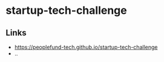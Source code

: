 # startup-tech-challenge

## Links

* https://peoplefund-tech.github.io/startup-tech-challenge
* ..
